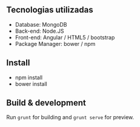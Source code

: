 ## Tecnologias utilizadas
- Database: MongoDB
- Back-end: Node.JS
- Front-end: Angular / HTML5 / bootstrap 
- Package Manager: bower / npm 

## Install
- npm install
- bower install

## Build & development
Run `grunt` for building and `grunt serve` for preview.
